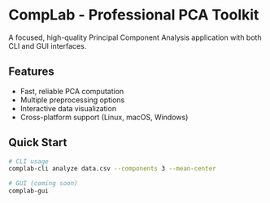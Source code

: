 # CompLab - Professional PCA Toolkit

A focused, high-quality Principal Component Analysis application with both CLI and GUI interfaces.

## Features

- Fast, reliable PCA computation
- Multiple preprocessing options
- Interactive data visualization
- Cross-platform support (Linux, macOS, Windows)

## Quick Start

```bash
# CLI usage
complab-cli analyze data.csv --components 3 --mean-center

# GUI (coming soon)
complab-gui
